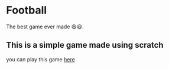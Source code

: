 # Football
The best game ever made 😆😆.

## This is a simple game made using scratch

you can play this game [here]([https://phuyalgaurav.github.com/Football](https://phuyalgaurav.github.io/Football/)https://phuyalgaurav.github.io/Football/)
